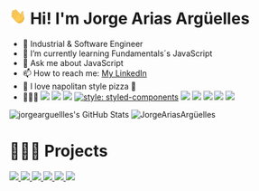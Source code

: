 # <img src="https://raw.githubusercontent.com/ABSphreak/ABSphreak/master/gifs/Hi.gif" width="30px"> Hi!  I'm Jorge Arias Argüelles 

- 🦅 Industrial & Software Engineer 
- 🌱 I’m currently learning Fundamentals´s JavaScript 
- 💬 Ask me about JavaScript 
- 📫 How to reach me: [My LinkedIn](https://www.linkedin.com/in/jorgeariasarguelles/)
- 🍕 I love napolitan style pizza  🤤
- 👨🏻‍💻  <img src = "https://img.shields.io/badge/-HTML5-E34F26?style=flat&logo=html5&logoColor=white">
  <img src = "https://img.shields.io/badge/-CSS3-1572B6?style=flat&logo=css3&logoColor=white">
  <img src="https://img.shields.io/badge/-JavaScript-eed718?style=flat&logo=javascript&logoColor=ffffff"> 
  [![style: styled-components](https://img.shields.io/badge/style-%F0%9F%92%85%20styled--components-orange.svg?colorB=daa357&colorA=db748e)](https://github.com/styled-components/styled-components)
  <img src="https://img.shields.io/badge/-React.js-000000?style=flat&logo=react&logoColor=00c8ff">
  <img src="https://img.shields.io/badge/-Next.js-000000?style=flat&logo=Next.js&logoColor=white">
  <img src="https://img.shields.io/badge/-Node.js-3C873A?style=flat&logo=Node.js&logoColor=white">
  <img src="http://img.shields.io/badge/-Git-F1502F?style=flat&logo=git&logoColor=FFFFFF">
  <img src="http://img.shields.io/badge/-Github-000000?style=flat&logo=github&logoColor=FFFFFF">

![jorgearguellles's GitHub Stats](https://github-readme-stats.vercel.app/api?username=jorgearguellles&theme=vue&title_color=5DB03D&icon_color=5DB03D&show_icons=true)
<img src="https://github-readme-stats.vercel.app/api/top-langs/?username=jorgearguellles&theme=vue&title_color=5DB03D&layout=compact" alt="JorgeAriasArgüelles" />

# 👨🏻‍💻 Projects

<a href="https://github.com/jorgearguellles/weatherApp">
  <img src="https://github-readme-stats.vercel.app/api/pin/?username=jorgearguellles&repo=weatherApp&cache_seconds=86400&theme=vue-dark" />
</a>
<a href="https://github.com/luxoncorp/luxon">
  <img src="https://github-readme-stats.vercel.app/api/pin/?username=jorgearguellles&repo=luxon-1&cache_seconds=86400&theme=vue-dark" />
</a>
<a href="https://github.com/jorgearguellles/batatabit">
  <img src="https://github-readme-stats.vercel.app/api/pin/?username=jorgearguellles&repo=batatabit&cache_seconds=86400&theme=vue-dark" />
</a>
<a href="https://github.com/JAMER-Digitalizer/jamer-frontend">
  <img src="https://github-readme-stats.vercel.app/api/pin/?username=jorgearguellles&repo=jamer-frontend&cache_seconds=86400&theme=vue-dark" />
</a>
<a href="https://github.com/jorgearguellles/Datawarehouse-SataticPage">
  <img src="https://github-readme-stats.vercel.app/api/pin/?username=jorgearguellles&repo=Datawarehouse-SataticPage&cache_seconds=86400&theme=vue-dark" />
</a>
<a href="https://github.com/jorgearguellles/googleClone">
  <img src="https://github-readme-stats.vercel.app/api/pin/?username=jorgearguellles&repo=googleClone&cache_seconds=86400&theme=vue-dark" />
</a>


